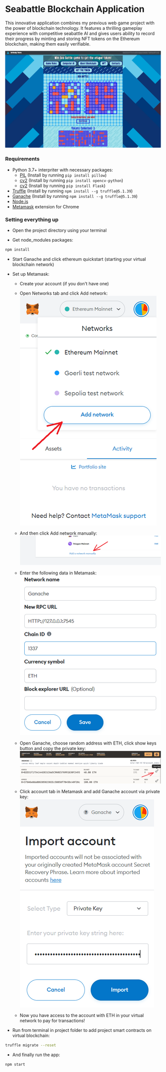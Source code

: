 # Seabattle Blockchain Application

This innovative application combines my previous web game project with the power of blockchain technology. It features a thrilling gameplay experience with competitive seabattle AI and gives users ability to record their progress by minting and storing NFT tokens on the Ethereum blockchain, making them easily verifiable.

![image](./preview.png)

### Requirements

* Python 3.7+ interpriter with necessary packages:
  * [PIL](https://pillow.readthedocs.io/en/stable/) (Install by running `pip install pillow`)
  * [cv2](https://pypi.org/project/opencv-python/#files) (Install by running `pip install opencv-python`)
  * [cv2](https://flask.palletsprojects.com/en/2.2.x/installation/#install-flask) (Install by running `pip install Flask`)
* [Truffle](https://trufflesuite.com/docs/truffle/) (Install by running `npm install --g truffle@5.1.39`)
* [Ganache](https://trufflesuite.com/ganache/) (Install by running `npm install --g truffle@5.1.39`)
* [Node.js](https://nodejs.org/en/)
* [Metamask](https://metamask.io/) extension for Chrome

### Setting everything up

* Open the project directory using your terminal

* Get node_modules packages:
```bash
npm install
```

* Start Ganache and click ethereum quickstart (starting your virtual blockchain network)

* Set up Metamask:
  * Create your account (if you don't have one)
  * Open Networks tab and click Add network:
  ![image](./manual/tutorial1.png)
  
  * And then click Add network manually:
  ![image](./manual/tutorial2.png)
  
  * Enter the following data in Metamask:
  ![image](./manual/tutorial3.png)
  
  * Open Ganache, choose random address with ETH, click show keys button and copy the private key:
  ![image](./manual/tutorial4.png)
  
  * Click account tab in Metamask and add Ganache account via private key:
  ![image](./manual/tutorial5.png)
  
  * Now you have access to the account with ETH in your virtual network to pay for transactions!
  
* Run from terminal in project folder to add project smart contracts on virtual blockchain:
```bash
truffle migrate --reset
```

* And finally run the app:
```bash
npm start
```
